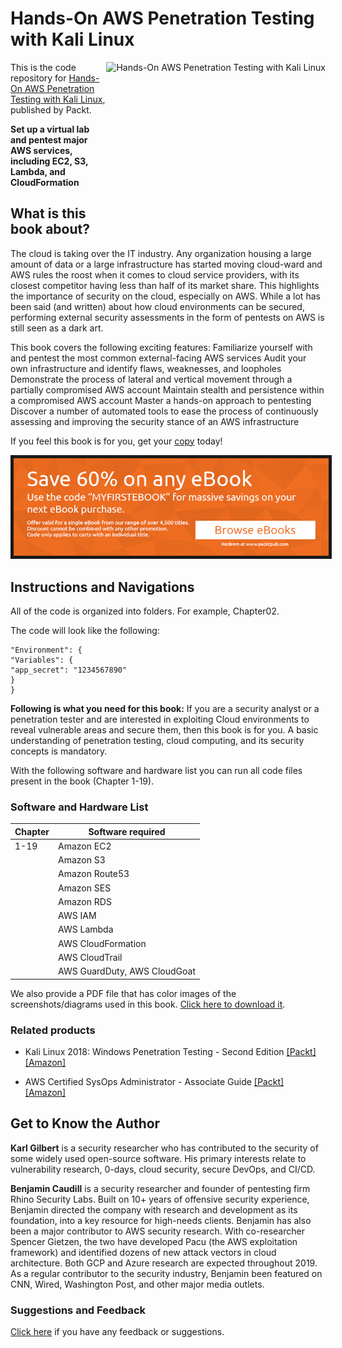 # Hands-On AWS Penetration Testing with Kali Linux

<a href="https://www.packtpub.com/virtualization-and-cloud/hands-aws-penetration-testing-kali-linux?utm_source=github&utm_medium=repository&utm_campaign=9781789136722 "><img src="https://dz13w8afd47il.cloudfront.net/sites/default/files/imagecache/ppv4_main_book_cover/36722_New.png" alt="Hands-On AWS Penetration Testing with Kali Linux" height="256px" align="right"></a>

This is the code repository for [Hands-On AWS Penetration Testing with Kali Linux](https://www.packtpub.com/virtualization-and-cloud/hands-aws-penetration-testing-kali-linux?utm_source=github&utm_medium=repository&utm_campaign=9781789136722 ), published by Packt.

**Set up a virtual lab and pentest major AWS services, including EC2, S3, Lambda, and CloudFormation**

## What is this book about?
The cloud is taking over the IT industry. Any organization housing a large amount of data or a large infrastructure has started moving cloud-ward and AWS rules the roost when it comes to cloud service providers, with its closest competitor having less than half of its market share. This highlights the importance of security on the cloud, especially on AWS. While a lot has been said (and written) about how cloud environments can be secured, performing external security assessments in the form of pentests on AWS is still seen as a dark art.

This book covers the following exciting features:
Familiarize yourself with and pentest the most common external-facing AWS services 
Audit your own infrastructure and identify flaws, weaknesses, and loopholes 
Demonstrate the process of lateral and vertical movement through a partially compromised AWS account 
Maintain stealth and persistence within a compromised AWS account 
Master a hands-on approach to pentesting 
Discover a number of automated tools to ease the process of continuously assessing and improving the security stance of an AWS infrastructure 

If you feel this book is for you, get your [copy](https://www.amazon.com/dp/1789136725) today!

<a href="https://www.packtpub.com/?utm_source=github&utm_medium=banner&utm_campaign=GitHubBanner"><img src="https://raw.githubusercontent.com/PacktPublishing/GitHub/master/GitHub.png" 
alt="https://www.packtpub.com/" border="5" /></a>

## Instructions and Navigations
All of the code is organized into folders. For example, Chapter02.

The code will look like the following:
```
"Environment": {
"Variables": {
"app_secret": "1234567890"
}
}
```

**Following is what you need for this book:**
If you are a security analyst or a penetration tester and are interested in exploiting Cloud environments to reveal vulnerable areas and secure them, then this book is for you. 
A basic understanding of penetration testing, cloud computing, and its security concepts is mandatory.

With the following software and hardware list you can run all code files present in the book (Chapter 1-19).
### Software and Hardware List
| Chapter | Software required | 
| -------- | ------------------------------------ |
| 1-19 | Amazon EC2 |
|  | Amazon S3 |
|  | Amazon Route53 |
|  | Amazon SES |
|  | Amazon RDS |
|  | AWS IAM |
|  | AWS Lambda |
|  | AWS CloudFormation |
|  | AWS CloudTrail |
|  | AWS GuardDuty, AWS CloudGoat |

We also provide a PDF file that has color images of the screenshots/diagrams used in this book. [Click here to download it](http:/?/?www.?packtpub.?com/?sites/?default/?files/).

### Related products
* Kali Linux 2018: Windows Penetration Testing - Second Edition [[Packt]](https://www.packtpub.com/networking-and-servers/kali-linux-2018-windows-penetration-testing-second-edition?utm_source=github&utm_medium=repository&utm_campaign=9781788997461 ) [[Amazon]](https://www.amazon.com/dp/1788997468)

* AWS Certified SysOps Administrator - Associate Guide  [[Packt]](https://prod.packtpub.com/in/virtualization-and-cloud/aws-certified-sysops-administrator-associate-guide?utm_source=github&utm_medium=repository&utm_campaign=) [[Amazon]](https://www.amazon.com/dp/1788990773)

## Get to Know the Author
**Karl Gilbert**
is a security researcher who has contributed to the security of some widely used open-source software. His primary interests relate to vulnerability research, 0-days, cloud security, secure DevOps, and CI/CD. 

**Benjamin Caudill**
is a security researcher and founder of pentesting firm Rhino Security Labs. Built on 10+ years of offensive security experience, Benjamin directed the company with research and development as its foundation, into a key resource for high-needs clients.
Benjamin has also been a major contributor to AWS security research. With co-researcher Spencer Gietzen, the two have developed Pacu (the AWS exploitation framework) and identified dozens of new attack vectors in cloud architecture. Both GCP and Azure research are expected throughout 2019.
As a regular contributor to the security industry, Benjamin been featured on CNN, Wired, Washington Post, and other major media outlets.

### Suggestions and Feedback
[Click here](https://docs.google.com/forms/d/e/1FAIpQLSdy7dATC6QmEL81FIUuymZ0Wy9vH1jHkvpY57OiMeKGqib_Ow/viewform) if you have any feedback or suggestions.


